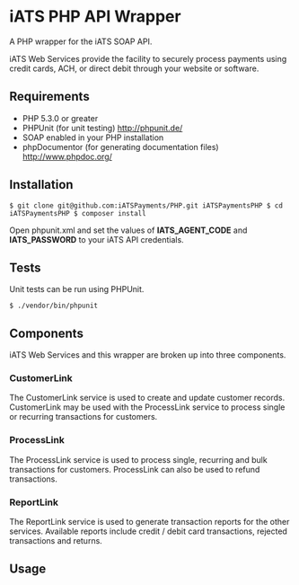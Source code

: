 # iATS PHP API Wrapper

A PHP wrapper for the iATS SOAP API.

iATS Web Services provide the facility to securely process payments using credit cards, ACH, or direct debit through your website or software.

## Requirements

* PHP 5.3.0 or greater
* PHPUnit (for unit testing) http://phpunit.de/
* SOAP enabled in your PHP installation
* phpDocumentor (for generating documentation files) http://www.phpdoc.org/

## Installation

`
$ git clone git@github.com:iATSPayments/PHP.git iATSPaymentsPHP
$ cd iATSPaymentsPHP
$ composer install
`

Open phpunit.xml and set the values of **IATS_AGENT_CODE** and **IATS_PASSWORD** to your iATS API credentials.

## Tests

Unit tests can be run using PHPUnit.

`$ ./vendor/bin/phpunit`

## Components

iATS Web Services and this wrapper are broken up into three components.

### CustomerLink

The CustomerLink service is used to create and update customer records. CustomerLink may be used with the
ProcessLink service to process single or recurring transactions for customers.

### ProcessLink

The ProcessLink service is used to process single, recurring and bulk transactions for customers. ProcessLink can
also be used to refund transactions.

### ReportLink

The ReportLink service is used to generate transaction reports for the other services. Available reports include
credit / debit card transactions, rejected transactions and returns.

## Usage

